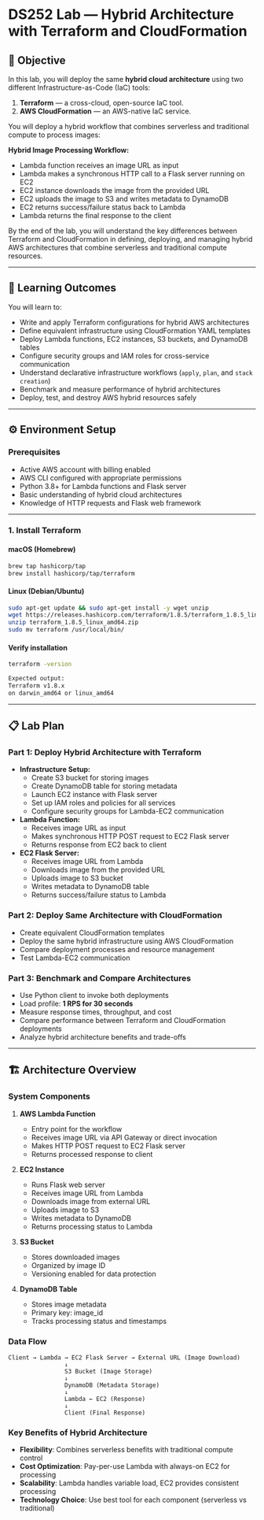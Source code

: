 # DS252 Lab — Hybrid Architecture with Terraform and CloudFormation

## 🎯 Objective
In this lab, you will deploy the same **hybrid cloud architecture** using two different Infrastructure-as-Code (IaC) tools:
1. **Terraform** — a cross-cloud, open-source IaC tool.
2. **AWS CloudFormation** — an AWS-native IaC service.

You will deploy a hybrid workflow that combines serverless and traditional compute to process images:

**Hybrid Image Processing Workflow:**
- Lambda function receives an image URL as input
- Lambda makes a synchronous HTTP call to a Flask server running on EC2
- EC2 instance downloads the image from the provided URL
- EC2 uploads the image to S3 and writes metadata to DynamoDB
- EC2 returns success/failure status back to Lambda
- Lambda returns the final response to the client

By the end of the lab, you will understand the key differences between Terraform and CloudFormation in defining, deploying, and managing hybrid AWS architectures that combine serverless and traditional compute resources.

---

## 🧠 Learning Outcomes
You will learn to:
- Write and apply Terraform configurations for hybrid AWS architectures
- Define equivalent infrastructure using CloudFormation YAML templates
- Deploy Lambda functions, EC2 instances, S3 buckets, and DynamoDB tables
- Configure security groups and IAM roles for cross-service communication
- Understand declarative infrastructure workflows (`apply`, `plan`, and `stack creation`)
- Benchmark and measure performance of hybrid architectures
- Deploy, test, and destroy AWS hybrid resources safely

---

## ⚙️ Environment Setup

### Prerequisites
- Active AWS account with billing enabled
- AWS CLI configured with appropriate permissions
- Python 3.8+ for Lambda functions and Flask server
- Basic understanding of hybrid cloud architectures
- Knowledge of HTTP requests and Flask web framework

---

### 1. Install Terraform

#### macOS (Homebrew)
```bash
brew tap hashicorp/tap
brew install hashicorp/tap/terraform
```

#### Linux (Debian/Ubuntu)
```bash
sudo apt-get update && sudo apt-get install -y wget unzip
wget https://releases.hashicorp.com/terraform/1.8.5/terraform_1.8.5_linux_amd64.zip
unzip terraform_1.8.5_linux_amd64.zip
sudo mv terraform /usr/local/bin/
```

#### Verify installation
```bash
terraform -version

Expected output:
Terraform v1.8.x
on darwin_amd64 or linux_amd64
```

---

## 📋 Lab Plan

### Part 1: Deploy Hybrid Architecture with Terraform
- **Infrastructure Setup:**
  - Create S3 bucket for storing images
  - Create DynamoDB table for storing metadata
  - Launch EC2 instance with Flask server
  - Set up IAM roles and policies for all services
  - Configure security groups for Lambda-EC2 communication
- **Lambda Function:**
  - Receives image URL as input
  - Makes synchronous HTTP POST request to EC2 Flask server
  - Returns response from EC2 back to client
- **EC2 Flask Server:**
  - Receives image URL from Lambda
  - Downloads image from the provided URL
  - Uploads image to S3 bucket
  - Writes metadata to DynamoDB table
  - Returns success/failure status to Lambda

### Part 2: Deploy Same Architecture with CloudFormation
- Create equivalent CloudFormation templates
- Deploy the same hybrid infrastructure using AWS CloudFormation
- Compare deployment processes and resource management
- Test Lambda-EC2 communication

### Part 3: Benchmark and Compare Architectures
- Use Python client to invoke both deployments
- Load profile: **1 RPS for 30 seconds**
- Measure response times, throughput, and cost
- Compare performance between Terraform and CloudFormation deployments
- Analyze hybrid architecture benefits and trade-offs

---

## 🏗️ Architecture Overview

### System Components

1. **AWS Lambda Function**
   - Entry point for the workflow
   - Receives image URL via API Gateway or direct invocation
   - Makes HTTP POST request to EC2 Flask server
   - Returns processed response to client

2. **EC2 Instance**
   - Runs Flask web server
   - Receives image URL from Lambda
   - Downloads image from external URL
   - Uploads image to S3
   - Writes metadata to DynamoDB
   - Returns processing status to Lambda

3. **S3 Bucket**
   - Stores downloaded images
   - Organized by image ID
   - Versioning enabled for data protection

4. **DynamoDB Table**
   - Stores image metadata
   - Primary key: image_id
   - Tracks processing status and timestamps

### Data Flow

```
Client → Lambda → EC2 Flask Server → External URL (Image Download)
                ↓
                S3 Bucket (Image Storage)
                ↓
                DynamoDB (Metadata Storage)
                ↓
                Lambda ← EC2 (Response)
                ↓
                Client (Final Response)
```

### Key Benefits of Hybrid Architecture

- **Flexibility**: Combines serverless benefits with traditional compute control
- **Cost Optimization**: Pay-per-use Lambda with always-on EC2 for processing
- **Scalability**: Lambda handles variable load, EC2 provides consistent processing
- **Technology Choice**: Use best tool for each component (serverless vs traditional)